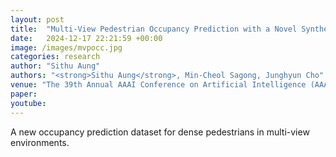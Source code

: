 ```yaml
---
layout: post
title:  "Multi-View Pedestrian Occupancy Prediction with a Novel Synthetic Dataset"
date:   2024-12-17 22:21:59 +00:00
image: /images/mvpocc.jpg
categories: research
author: "Sithu Aung"
authors: "<strong>Sithu Aung</strong>, Min-Cheol Sagong, Junghyun Cho"
venue: "The 39th Annual AAAI Conference on Artificial Intelligence (AAAI 2025)"
paper: 
youtube: 
---
```

A new occupancy prediction dataset for dense pedestrians in multi-view environments.